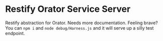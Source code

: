 # Restify Orator Service Server

Restify abstraction for Orator.  Needs more documentation.  Feeling brave?  You can `npm i` and `node debug/Harness.js` and it will serve up a silly test endpoint.
